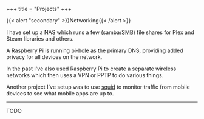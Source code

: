 +++
title = "Projects"
+++

{{< alert "secondary" >}}Networking{{< /alert >}}

I have set up a NAS which runs a few (samba/[SMB](https://en.wikipedia.org/wiki/Server_Message_Block)) file shares for Plex and Steam libraries and others.

A Raspberry Pi is running [pi-hole](https://pi-hole.net) as the primary DNS, providing added privacy for all devices on the network.

In the past I've also used Raspberry Pi to create a separate wireless networks which then uses a VPN or PPTP to do various things.

Another project I've setup was to use [squid](http://www.squid-cache.org) to monitor traffic from mobile devices to see what mobile apps are up to. 

---

TODO